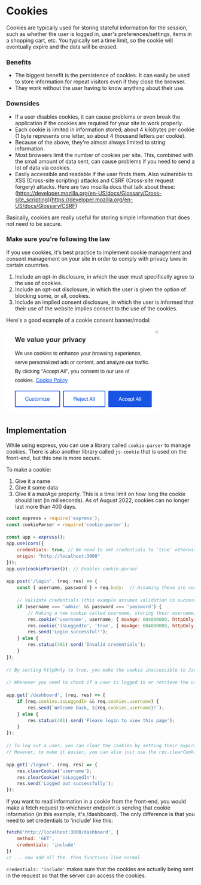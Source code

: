 # Cookies

Cookies are typically used for storing stateful information for the session, such as whether the user is logged in, user's preferences/settings, items in a shopping cart, etc. You typically set a time limit, so the cookie will eventually expire and the data will be erased.

### Benefits

- The biggest benefit is the persistence of cookies. It can easily be used to store information for repeat visitors even if they close the browser.
- They work without the user having to know anything about their use.

### Downsides

- If a user disables cookies, it can cause problems or even break the application if the cookies are required for your site to work properly.
- Each cookie is limited in information stored; about 4 kilobytes per cookie (1 byte represents one letter, so about 4 thousand letters per cookie).
- Because of the above, they're almost always limited to string information.
- Most browsers limit the number of cookies per site. This, combined with the small amount of data sent, can cause problems if you need to send a lot of data via cookies.
- Easily accessible and readable if the user finds them. Also vulnerable to XSS (Cross-site scripting) attacks and CSRF (Cross-site request forgery) attacks. Here are two mozilla docs that talk about these: (https://developer.mozilla.org/en-US/docs/Glossary/Cross-site_scripting)(https://developer.mozilla.org/en-US/docs/Glossary/CSRF)

Basically, cookies are really useful for storing simple information that does not need to be secure.

### Make sure you're following the law

If you use cookies, it's best practice to implement cookie management and consent management on your site in order to comply with privacy laws in certain countries.

1. Include an opt-in disclosure, in which the user must specifically agree to the use of cookies.
2. Include an opt-out disclosure, in which the user is given the option of blocking some, or all, cookies.
3. Include an implied consent disclosure, in which the user is informed that their use of the website implies consent to the use of the cookies.

Here's a good example of a cookie consent banner/modal: 

![Cookie-Modal](Cookie-Modal.png)

## Implementation

While using express, you can use a library called `cookie-parser` to manage cookies. There is also another library called `js-cookie` that is used on the front-end, but this one is more secure.

To make a cookie:
1. Give it a name 
2. Give it some data
3. Give it a maxAge property. This is a time limit on how long the cookie should last (in miliseconds). As of August 2022, cookies can no longer last more than 400 days.

```js
const express = require('express');
const cookieParser = require('cookie-parser');

const app = express();
app.use(cors({
    credentials: true, // We need to set credentials to 'true' otherwise our server won't accept cookies
    origin: "http://localhost:3000"
}));
app.use(cookieParser()); // Enables cookie-parser

app.post('/login', (req, res) => {
    const { username, password } = req.body;  // Assuming these are correctly sent from the login page

    // Validate credentials (this example assumes validation is successful)
    if (username === 'admin' && password === 'password') {
        // Making a new cookie called username, storing their username, with an age of 7 days
        res.cookie('username', username, { maxAge: 604800000, httpOnly: true });
        res.cookie('isLoggedIn', 'true', { maxAge: 604800000, httpOnly: true });
        res.send('Login successful!');
    } else {
        res.status(401).send('Invalid credentials');
    }
});

// By setting httpOnly to true, you make the cookie inaccessible to JavaScript running in the browser, mitigating the risk of a client-side script accessing the protected cookie.

// Whenever you need to check if a user is logged in or retrieve the username, you can access the cookies from the request object provided by cookie-parser.

app.get('/dashboard', (req, res) => {
    if (req.cookies.isLoggedIn && req.cookies.username) {
        res.send(`Welcome back, ${req.cookies.username}!`);
    } else {
        res.status(401).send('Please login to view this page');
    }
});

// To log out a user, you can clear the cookies by setting their expiration date to a past time.
// However, to make it easier, you can also just use the res.clearCookie() function.

app.get('/logout', (req, res) => {
    res.clearCookie('username');
    res.clearCookie('isLoggedIn');
    res.send('Logged out successfully');
});
```

If you want to read information in a cookie from the front-end, you would make a fetch request to whichever endpoint is sending that cookie information (in this example, it's /dashboard). The only difference is that you need to set credentials to 'include' like this:

```js
fetch('http://localhost:3000/dashboard', {
    method: 'GET',
    credentials: 'include'
})
// ... now add all the .then functions like normal
```

`credentials: 'include'` makes sure that the cookies are actually being sent in the request so that the server can access the cookies.